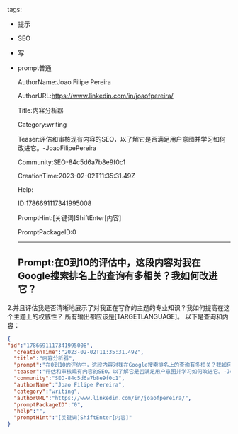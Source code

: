   tags: 
- 提示
- SEO
- 写
- prompt普通

  AuthorName:Joao Filipe Pereira

  AuthorURL:https://www.linkedin.com/in/joaofpereira/

  Title:内容分析器

  Category:writing

  Teaser:评估和审核现有内容的SEO，以了解它是否满足用户意图并学习如何改进它。-JoaoFilipePereira

  Community:SEO-84c5d6a7b8e9f0c1

  CreationTime:2023-02-02T11:35:31.49Z

  Help:

  ID:1786691117341995008

  PromptHint:[关键词]ShiftEnter[内容]

  PromptPackageID:0

  ---

  ## Prompt:在0到10的评估中，这段内容对我在Google搜索排名上的查询有多相关？我如何改进它？
2.并且评估我是否清晰地展示了对我正在写作的主题的专业知识？我如何提高在这个主题上的权威性？
所有输出都应该是[TARGETLANGUAGE]。
以下是查询和内容：

  ```json
  {
  "id":"1786691117341995008",
    "creationTime":"2023-02-02T11:35:31.49Z",
    "title":"内容分析器",
    "prompt":"在0到10的评估中，这段内容对我在Google搜索排名上的查询有多相关？我如何改进它？\n2.并且评估我是否清晰地展示了对我正在写作的主题的专业知识？我如何提高在这个主题上的权威性？\n所有输出都应该是[TARGETLANGUAGE]。\n以下是查询和内容：",
    "teaser":"评估和审核现有内容的SEO，以了解它是否满足用户意图并学习如何改进它。-JoaoFilipePereira",
    "community":"SEO-84c5d6a7b8e9f0c1",
    "authorName":"Joao Filipe Pereira",
    "category":"writing",
    "authorURL":"https://www.linkedin.com/in/joaofpereira/",
    "promptPackageID":"0",
    "help":"",
    "promptHint":"[关键词]ShiftEnter[内容]"
  }
  ```
